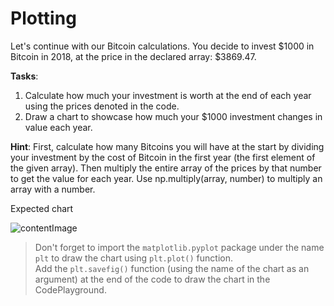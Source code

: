 # Plotting

Let's continue with our Bitcoin calculations.
You decide to invest $1000 in Bitcoin in 2018, at the price in the declared array: $3869.47.

**Tasks**:
1. Calculate how much your investment is worth at the end of each year using the prices denoted in the code.
2. Draw a chart to showcase how much your $1000 investment changes in value each year.

**Hint**: First, calculate how many Bitcoins you will have at the start by dividing your investment by the cost of Bitcoin in the first year (the first element of the given array). Then multiply the entire array of the prices by that number to get the value for each year. Use np.multiply(array, number) to multiply an array with a number.

Expected chart

![contentImage](https://api.sololearn.com/DownloadFile?id=4700)

>Don't forget to import the `matplotlib.pyplot` package under the name `plt` to draw the chart using `plt.plot()` function.  
>Add the `plt.savefig()` function (using the name of the chart as an argument) at the end of the code to draw the chart in the CodePlayground.